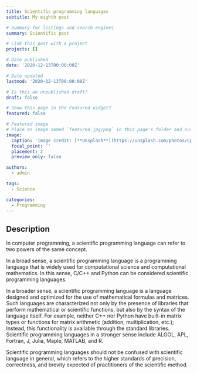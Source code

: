 ```yaml
---
title: Scientific programming languages
subtitle: My eighth post

# Summary for listings and search engines
summary: Scientific post

# Link this post with a project
projects: []

# Date published
date: '2020-12-13T00:00:00Z'

# Date updated
lastmod: '2020-12-13T00:00:00Z'

# Is this an unpublished draft?
draft: false

# Show this page in the Featured widget?
featured: false

# Featured image
# Place an image named `featured.jpg/png` in this page's folder and customize its options here.
image:
  caption: 'Image credit: [**Unsplash**](https://unsplash.com/photos/CpkOjOcXdUY)'
  focal_point: ''
  placement: 2
  preview_only: false

authors:
  - admin

tags:
  - Science

categories:
  - Programming
---
```


## Description

In computer programming, a scientific programming language can refer to two powers of the same concept.

In a broad sense, a scientific programming language is a programming language that is widely used for computational science and computational mathematics. In this sense, C/C++ and Python can be considered scientific programming languages.

In a broader sense, a scientific programming language is a language designed and optimized for the use of mathematical formulas and matrices. Such languages ​​are characterized not only by the presence of libraries that perform mathematical or scientific functions, but also by the syntax of the language itself. For example, neither C++ nor Python have built-in matrix types or functions for matrix arithmetic (addition, multiplication, etc.); Instead, this functionality is available through the standard libraries. Scientific programming languages ​​in a stronger sense include ALGOL, APL, Fortran, J, Julia, Maple, MATLAB, and R.

Scientific programming languages ​​should not be confused with scientific language in general, which refers to the higher standards of precision, correctness, and brevity expected of practitioners of the scientific method.






